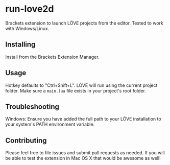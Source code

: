 # run-love2d
Brackets extension to launch LÖVE projects from the editor. Tested to work with Windows/Linux.

## Installing
Install from the Brackets Extension Manager.

## Usage
Hotkey defaults to "Ctrl+Shift+L". LÖVE will run using the current project folder. Make sure a `main.lua` file exists in your project's root folder.

## Troubleshooting
Windows: Ensure you have added the full path to your LÖVE installation to your system's PATH environment variable. 

## Contributing
Please feel free to file issues and submit pull requests as needed. If you will be able to test the extension in Mac OS X that would be awesome as well!
